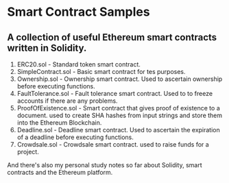 # Smart Contract Samples

## A collection of useful Ethereum smart contracts written in Solidity.

1. ERC20.sol - Standard token smart contract.
2. SimpleContract.sol - Basic smart contract for tes purposes.
2. Ownership.sol - Ownership smart contract. Used to ascertain ownership before executing functions.
3. FaultTolerance.sol - Fault tolerance smart contract. Used to to freeze accounts if there are any problems.
4. ProofOfExistence.sol - Smart contract that gives proof of existence to a document. used to create SHA hashes from input strings  and store them into the Ethereum Blockchain.
5. Deadline.sol - Deadline smart contract. Used to ascertain the expiration of a deadline before executing functions.
6. Crowdsale.sol - Crowdsale smart contract. used to raise funds for a project.

And there's also my personal study notes so far about Solidity, smart contracts and the Ethereum platform.

